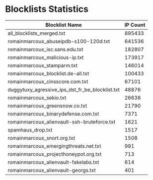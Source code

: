 # Blocklists Statistics
| Blocklist Name | IP Count |
|----|----|
| all_blocklists_merged.txt | 895433 |
| romainmarcoux_abuseipdb-s100-120d.txt | 641536 |
| romainmarcoux_isc.sans.edu.txt | 182807 |
| romainmarcoux_malicious-ip.txt | 173917 |
| romainmarcoux_stamparm.txt | 146014 |
| romainmarcoux_blocklist.de-all.txt | 100433 |
| romainmarcoux_cinsscore.com.txt | 67101 |
| duggytuxy_agressive_ips_dst_fr_be_blocklist.txt | 48876 |
| romainmarcoux_sekio.txt | 26638 |
| romainmarcoux_greensnow.co.txt | 21790 |
| romainmarcoux_binarydefense.com.txt | 7371 |
| romainmarcoux_alienvault-ssh-bruteforce.txt | 1621 |
| spamhaus_drop.txt | 1517 |
| romainmarcoux_snort.org.txt | 1508 |
| romainmarcoux_emergingthreats.net.txt | 991 |
| romainmarcoux_projecthoneypot.org.txt | 713 |
| romainmarcoux_alienvault-fakelabs.txt | 614 |
| romainmarcoux_alienvault-georgs.txt | 401 |
